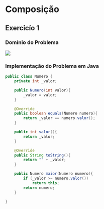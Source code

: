 # Composição

## Exercicío 1

### Domínio do Problema

![](images/Numero%20-%2003.png)

### Implementação do Problema em Java

```java
public class Numero {
	private int _valor;

	public Numero(int valor){
		_valor = valor;
	}

	@Override
	public boolean equals(Numero numero){
		return _valor == numero.valor();
	}

	public int valor(){
		return _valor;
	}

	@Override
	public String toString(){
		return "" + _valor;
	}

	public Numero maior(Numero numero){
		if (_valor >= numero.valor())
			return this;
		return numero;
	}

}
```